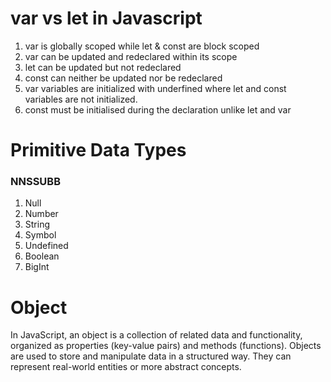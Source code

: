 # var vs let in Javascript
1. var is globally scoped while let & const are block scoped
2. var can be updated and redeclared within its scope
3. let can be updated but not redeclared
4. const can neither be updated nor be redeclared
5. var variables are initialized with underfined where let and const variables are not initialized.
6. const must be initialised during the declaration unlike let and var

# Primitive Data Types
### NNSSUBB
1. Null
2. Number
3. String
4. Symbol
5. Undefined
6. Boolean
7. BigInt


# Object
In JavaScript, an object is a collection of related data and functionality, organized as properties (key-value pairs) and methods (functions). Objects are used to store and manipulate data in a structured way. They can represent real-world entities or more abstract concepts.


